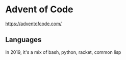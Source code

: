 # Advent of Code

https://adventofcode.com/

## Languages

In 2019, it's a mix of bash, python, racket, common lisp

